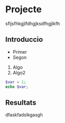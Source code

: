 # Projecte
sfljsfhkgjlfdhgjksdfhgjlkfh

## Introduccio

* Primer
* Segon

1. Algo
2. Algo2

```php
$var = 1;
echo $var;
```


## Resultats
dfaskfadslkgasgh